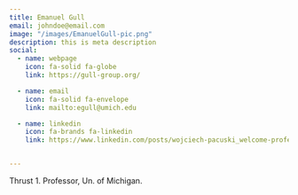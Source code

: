 ```yaml
---
title: Emanuel Gull
email: johndoe@email.com
image: "/images/EmanuelGull-pic.png"
description: this is meta description
social:
  - name: webpage
    icon: fa-solid fa-globe
    link: https://gull-group.org/

  - name: email
    icon: fa-solid fa-envelope
    link: mailto:egull@umich.edu

  - name: linkedin
    icon: fa-brands fa-linkedin
    link: https://www.linkedin.com/posts/wojciech-pacuski_welcome-professor-emanuel-gull-to-the-faculty-activity-7193517994067554304-P2H8/


---
```

Thrust 1. Professor, Un. of Michigan.

